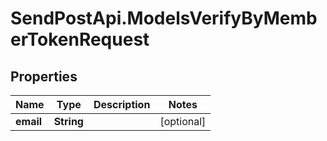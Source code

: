 # SendPostApi.ModelsVerifyByMemberTokenRequest

## Properties

Name | Type | Description | Notes
------------ | ------------- | ------------- | -------------
**email** | **String** |  | [optional] 


